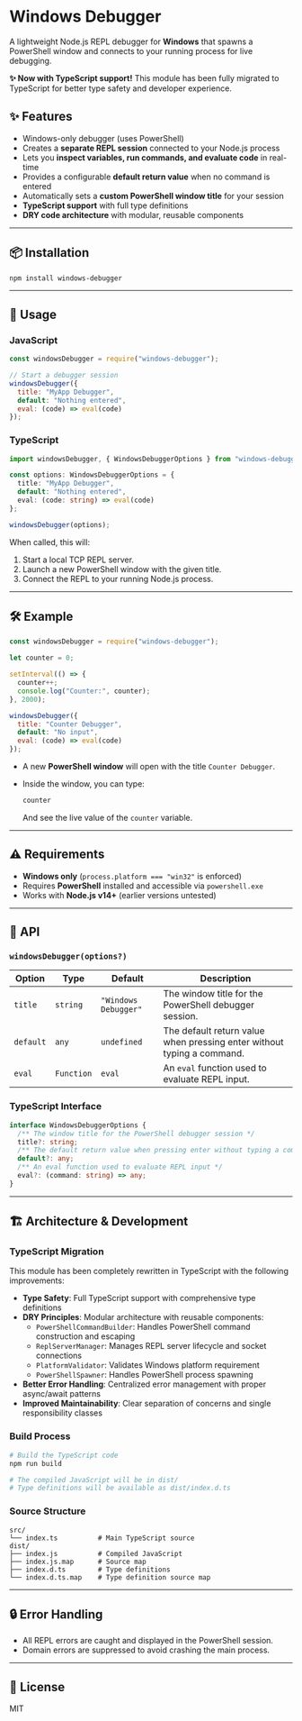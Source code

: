 # Windows Debugger

A lightweight Node.js REPL debugger for **Windows** that spawns a PowerShell window and connects to your running process for live debugging.

**✨ Now with TypeScript support!** This module has been fully migrated to TypeScript for better type safety and developer experience.

## ✨ Features

- Windows-only debugger (uses PowerShell)
- Creates a **separate REPL session** connected to your Node.js process
- Lets you **inspect variables, run commands, and evaluate code** in real-time
- Provides a configurable **default return value** when no command is entered
- Automatically sets a **custom PowerShell window title** for your session
- **TypeScript support** with full type definitions
- **DRY code architecture** with modular, reusable components

---

## 📦 Installation

```bash
npm install windows-debugger
```

---

## 🚀 Usage

### JavaScript
```js
const windowsDebugger = require("windows-debugger");

// Start a debugger session
windowsDebugger({
  title: "MyApp Debugger",
  default: "Nothing entered",
  eval: (code) => eval(code)
});
```

### TypeScript
```typescript
import windowsDebugger, { WindowsDebuggerOptions } from "windows-debugger";

const options: WindowsDebuggerOptions = {
  title: "MyApp Debugger",
  default: "Nothing entered",
  eval: (code: string) => eval(code)
};

windowsDebugger(options);
```

When called, this will:

1. Start a local TCP REPL server.
2. Launch a new PowerShell window with the given title.
3. Connect the REPL to your running Node.js process.

---

## 🛠 Example

```js
const windowsDebugger = require("windows-debugger");

let counter = 0;

setInterval(() => {
  counter++;
  console.log("Counter:", counter);
}, 2000);

windowsDebugger({
  title: "Counter Debugger",
  default: "No input",
  eval: (code) => eval(code)
});
```

* A new **PowerShell window** will open with the title `Counter Debugger`.
* Inside the window, you can type:

  ```js
  counter
  ```

  And see the live value of the `counter` variable.

---

## ⚠️ Requirements

* **Windows only** (`process.platform === "win32"` is enforced)
* Requires **PowerShell** installed and accessible via `powershell.exe`
* Works with **Node.js v14+** (earlier versions untested)

---

## 📖 API

### `windowsDebugger(options?)`

| Option    | Type       | Default          | Description                                                            |
| --------- | ---------- | ---------------- | ---------------------------------------------------------------------- |
| `title`   | `string`   | `"Windows Debugger"` | The window title for the PowerShell debugger session.            |
| `default` | `any`      | `undefined`      | The default return value when pressing enter without typing a command. |
| `eval`    | `Function` | `eval`           | An `eval` function used to evaluate REPL input.                       |

### TypeScript Interface

```typescript
interface WindowsDebuggerOptions {
  /** The window title for the PowerShell debugger session */
  title?: string;
  /** The default return value when pressing enter without typing a command */
  default?: any;
  /** An eval function used to evaluate REPL input */
  eval?: (command: string) => any;
}
```

---

## 🏗️ Architecture & Development

### TypeScript Migration

This module has been completely rewritten in TypeScript with the following improvements:

- **Type Safety**: Full TypeScript support with comprehensive type definitions
- **DRY Principles**: Modular architecture with reusable components:
  - `PowerShellCommandBuilder`: Handles PowerShell command construction and escaping
  - `ReplServerManager`: Manages REPL server lifecycle and socket connections
  - `PlatformValidator`: Validates Windows platform requirement
  - `PowerShellSpawner`: Handles PowerShell process spawning
- **Better Error Handling**: Centralized error management with proper async/await patterns
- **Improved Maintainability**: Clear separation of concerns and single responsibility classes

### Build Process

```bash
# Build the TypeScript code
npm run build

# The compiled JavaScript will be in dist/
# Type definitions will be available as dist/index.d.ts
```

### Source Structure

```
src/
└── index.ts          # Main TypeScript source
dist/
├── index.js          # Compiled JavaScript
├── index.js.map      # Source map
├── index.d.ts        # Type definitions
└── index.d.ts.map    # Type definition source map
```

---

## 🔒 Error Handling

* All REPL errors are caught and displayed in the PowerShell session.
* Domain errors are suppressed to avoid crashing the main process.

---

## 📝 License

MIT